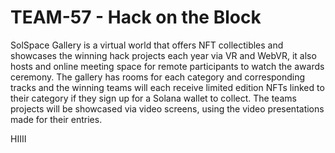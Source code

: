 # TEAM-57 - Hack on the Block
SolSpace Gallery is a virtual world that offers NFT collectibles and showcases the winning hack projects each year via VR and WebVR, it also hosts and online meeting space for remote participants to watch the awards ceremony.  The gallery has rooms for each category and corresponding tracks and the winning teams will each receive limited edition NFTs linked to their category if they sign up for a Solana wallet to collect. The teams projects will be showcased via video screens, using the video presentations made for their entries.

HIIII